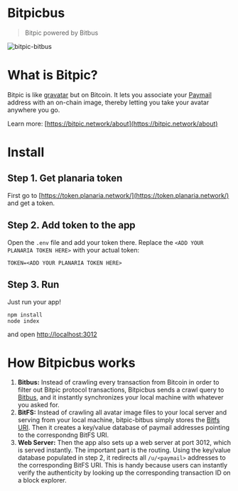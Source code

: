 # Bitpicbus

> Bitpic powered by Bitbus

![bitpic-bitbus](bitpic-bitbus.gif)

# What is Bitpic?

Bitpic is like [gravatar](https://en.wikipedia.org/wiki/Gravatar) but on Bitcoin. It lets you associate your [Paymail](https://bsvalias.org/) address with an on-chain image, thereby letting you take your avatar anywhere you go.

Learn more: [https://bitpic.network/about](https://bitpic.network/about)

# Install

## Step 1. Get planaria token

First go to [https://token.planaria.network/](https://token.planaria.network/) and get a token.

## Step 2. Add token to the app

Open the `.env` file and add your token there. Replace the `<ADD YOUR PLANARIA TOKEN HERE>` with your actual token:

```
TOKEN=<ADD YOUR PLANARIA TOKEN HERE>
```

## Step 3. Run

Just run your app!

```
npm install
node index
```

and open [http://localhost:3012](http://localhost:3012)

# How Bitpicbus works

1. **Bitbus:** Instead of crawling every transaction from Bitcoin in order to filter out Bitpic protocol transactions, Bitpicbus sends a crawl query to [Bitbus](https://bitbus.network), and it instantly synchronizes your local machine with whatever you asked for.
2. **BitFS:** Instead of crawling all avatar image files to your local server and serving from your local machine, bitpic-bitbus simply stores the [Bitfs URI](https://bitfs.network/about). Then it creates a key/value database of paymail addresses pointing to the correspondng BitFS URI.
3. **Web Server:** Then the app also sets up a web server at port 3012, which is served instantly. The important part is the routing. Using the key/value database populated in step 2, it redirects all `/u/<paymail>` addresses to the corresponding BitFS URI. This is handy because users can instantly verify the authenticity by looking up the corresponding transaction ID on a block explorer.
